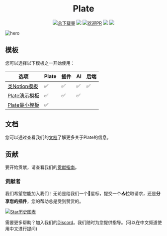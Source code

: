 <h1 align="center">
Plate
</h1>

<p>
<div align="center">
  <a href="https://www.npmjs.com/package/@udecode/plate-core"><img src="https://img.shields.io/npm/dm/@udecode/plate-core.svg" alt="总下载量"></a>
  <a target="_blank" href="https://github.com/udecode/plate/releases/latest"><img src="https://img.shields.io/github/v/release/udecode/plate" /></a>
  <a target="_blank" href="tooling/CONTRIBUTING.md"><img src="https://img.shields.io/badge/PRs-welcome-brightgreen.svg" alt="欢迎PR"></a>
  <a target="_blank" href="https://discord.gg/mAZRuBzGM3"><img src="https://img.shields.io/badge/chat-on%20discord-7289da.svg?sanitize=true" /></a>
  <a target="_blank" href="https://github.com/udecode/plate/blob/main/LICENSE"><img src="https://badgen.now.sh/badge/license/MIT" /></a>
</div>

![hero](apps/www/public/og.png)

[//]: # '  <a target="_blank" href="https://platejs.org/docs/playground" alt="在线演示"><img src="https://img.shields.io/badge/Live%20Demo-blue" /></a>'
[//]: # '欢迎使用Plate，一个为简洁和高效设计的富文本编辑器框架。Plate由四个主要部分组成：'
[//]: #
[//]: # "1. **核心**：这是Plate的心脏。它是专为`slate-react`设计的特殊插件系统。我们确保一切整洁有序，使您的项目开发更加轻松。"
[//]: # '2. **插件**：我们提供了丰富的插件包选择。它们有助于改进编辑器行为、钩子、序列化和规范化等功能。'
[//]: # '3. **原语**：除了无头插件外，我们还提供基于[Radix UI](https://www.radix-ui.com/)构建的原语钩子和组件。这些是**无样式**且可访问的部件，用于创建出色的设计系统。'
[//]: # '4. **组件**：我们知道一个好看的起点很重要。因此，我们提供使用Plate CLI和[shadcn/ui](https://ui.shadcn.com/)创建的组件。将这些作为起点来创建您自己的组件库。'

## 模板

您可以选择以下模板之一开始使用：

| 选项                                                                              | Plate | 插件    | AI  | 后端    |
| --------------------------------------------------------------------------------- | ----- | ------- | --- | ------- |
| [类Notion模板](https://pro.platejs.org/docs/templates/potion)                     | ✅    | ✅      | ✅  | ✅      |
| [Plate演示模板](https://github.com/udecode/plate-playground-template)             | ✅    | ✅      | ✅  |         |
| [Plate最小模板](https://github.com/udecode/plate-template)                        | ✅    |         |     |         |

## 文档

您可以通过查看我们的[文档](https://platejs.org/cn/docs?locale=cn)了解更多关于Plate的信息。

## 贡献

要开始贡献，请查看我们的[贡献指南](./CONTRIBUTING.md)。

### 贡献者

我们希望您能加入我们！无论是给我们一个🌟星标，提交一个📥拉取请求，还是**分享您的插件**，您的帮助总是受到赞赏的。

[![Star历史图表](https://api.star-history.com/svg?repos=udecode/plate&type=Date)](https://star-history.com/#udecode/plate&Date)

需要更多帮助？加入我们的[Discord](https://discord.gg/mAZRuBzGM3)。我们随时为您提供指导。(可以在中文频道使用中文进行提问)
